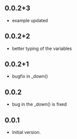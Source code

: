 ## 0.0.2+3
- example updated
## 0.0.2+2
- better typing of the variables
## 0.0.2+1
- bugfix in _down() 
## 0.0.2
- bug in the _down() is fixed
## 0.0.1

- Initial version.

